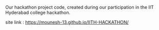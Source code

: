 Our hackathon project code, created during our participation in the IIT Hyderabad college hackathon.

site link : https://mounesh-13.github.io/IITH-HACKATHON/
